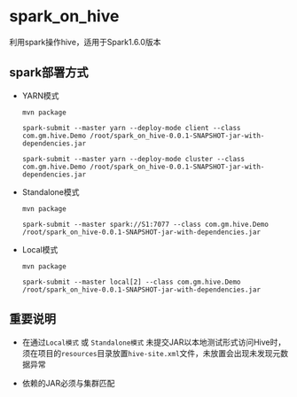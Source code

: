 # spark_on_hive

利用spark操作hive，适用于Spark1.6.0版本

## spark部署方式

- YARN模式

  `mvn package`
  
  `spark-submit --master yarn --deploy-mode client --class com.gm.hive.Demo /root/spark_on_hive-0.0.1-SNAPSHOT-jar-with-dependencies.jar`
  
  `spark-submit --master yarn --deploy-mode cluster --class com.gm.hive.Demo /root/spark_on_hive-0.0.1-SNAPSHOT-jar-with-dependencies.jar`

- Standalone模式

  `mvn package`
  
  `spark-submit --master spark://S1:7077 --class com.gm.hive.Demo /root/spark_on_hive-0.0.1-SNAPSHOT-jar-with-dependencies.jar`
  
- Local模式

  `mvn package`
  
  `spark-submit --master local[2] --class com.gm.hive.Demo /root/spark_on_hive-0.0.1-SNAPSHOT-jar-with-dependencies.jar`
  
## 重要说明

- 在通过`Local模式` 或 `Standalone模式` 未提交JAR以本地测试形式访问Hive时，须在项目的`resources`目录放置`hive-site.xml`文件，未放置会出现未发现元数据异常


- 依赖的JAR必须与集群匹配
